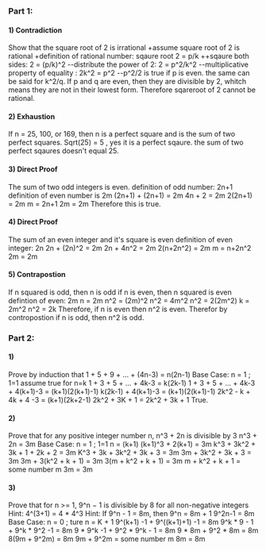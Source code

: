 ### Part 1:

#### 1) Contradiction
Show that the square root of 2 is irrational
+assume square root of 2 is rational
+definition of rational number: sqaure root 2 = p/k
++sqaure both sides: 2 = (p/k)^2
--distribute the power of 2: 2 = p^2/k^2
--multiplicative property of equality : 2k^2 = p^2
--p^2/2 is true if p is even. the same can be said for k^2/q. 
If p and q are even, then they are divisible by 2, whitch means they are not in their lowest form.
Therefore sqareroot of 2 cannot be rational. 

#### 2) Exhaustion
If n = 25, 100, or 169, then n is a perfect square and is the sum of two perfect squares.
Sqrt(25) = 5 , yes it is a perfect sqaure. the sum of two perfect sqaures doesn't equal 25.

#### 3) Direct Proof
The sum of two odd integers is even. 
definition of odd number: 2n+1
definition of even number is 2m
(2n+1) + (2n+1) = 2m
4n + 2 = 2m
2(2n+1) = 2m
m = 2n+1
2m = 2m
Therefore this is true.

#### 4) Direct Proof
The sum of an even integer and it's square is even
definition of even integer: 2n
2n + (2n)^2 = 2m
2n + 4n^2 = 2m
2(n+2n^2) = 2m
m = n+2n^2
2m = 2m

#### 5) Contrapostion
If n squared is odd, then n is odd
if n is even, then n squared is even
defintion of even: 2m
n = 2m
n^2 = (2m)^2
n^2 = 4m^2
n^2 = 2(2m^2)
k = 2m^2
n^2 = 2k
Therefore, if n is even then n^2 is even. Therefor by contropostion if n is odd, then n^2 is odd. 

### Part 2:

#### 1)
Prove by induction that 1 + 5 + 9 + ... + (4n-3) = n(2n-1)
  Base Case: n = 1 ; 1=1
  assume true for n=k  1 + 3 + 5 + ... + 4k-3 = k(2k-1)
  1 + 3 + 5 + ... + 4k-3 + 4(k+1)-3 = (k+1)(2(k+1)-1)
  k(2k-1) + 4(k+1)-3 = (k+1)(2(k+1)-1)
  2k^2 - k + 4k + 4 -3 = (k+1)(2k+2-1)
  2k^2 + 3K + 1 = 2k^2 + 3k + 1
  True.
  
#### 2)
Prove that for any positive integer number n, n^3 + 2n is divisible by 3
  n^3 + 2n = 3m
  Base Case: n = 1 ; 1=1
  n = (k+1)
  (k+1)^3 + 2(k+1) = 3m
  k^3 + 3k^2 + 3k + 1 + 2k + 2 = 3m
  K^3 + 3k + 3k^2 + 3k + 3 = 3m
  3m + 3k^2 + 3k + 3 = 3m
  3m + 3(k^2 + k + 1) = 3m
  3(m + k^2 + k + 1) = 3m
  m + k^2 + k + 1 = some number m
  3m = 3m
  
#### 3)
 Prove that for n >= 1, 9^n − 1 is divisible by 8 for all non-negative integers 
 Hint: 4^(3+1) = 4 * 4^3 Hint: If 9^n - 1 = 8m, then 9^n = 8m + 1
 9^2n-1 = 8m
 Base Case: n = 0 ; ture
 n = K + 1
 9^(k+1) -1 + 9^((k+1)+1) -1 = 8m
 9^k * 9 - 1 + 9^k * 9^2 -1 = 8m
 9 * 9^k -1 + 9^2 * 9^k - 1 = 8m 
 9 * 8m + 9^2 * 8m = 8m
 8(9m + 9^2m) = 8m
 9m + 9^2m = some number m
 8m = 8m 


